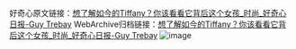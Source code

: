 好奇心原文链接：[想了解如今的Tiffany？你该看看它背后这个女孩_时尚_好奇心日报-Guy Trebay](https://www.qdaily.com/articles/8672.html)
WebArchive归档链接：[想了解如今的Tiffany？你该看看它背后这个女孩_时尚_好奇心日报-Guy Trebay](http://web.archive.org/web/20181009090629/http://www.qdaily.com:80/articles/8672.html)
![image](http://ww3.sinaimg.cn/large/007d5XDpgy1g3vdntje3lj30u06asqv5)